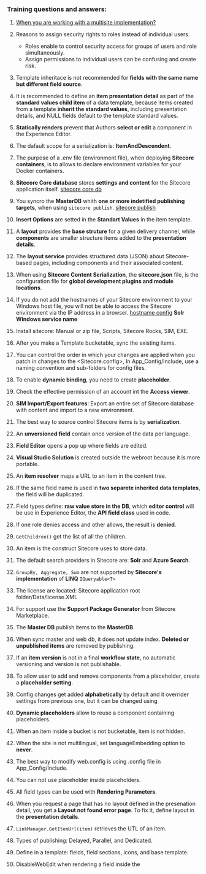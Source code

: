 
### Training questions and answers:

1. [When you are working with a multisite implementation?](https://www.advaiya.com/sitecore-multisite-architecture-single-installation/)

2. Reasons to assign security rights to roles instead of individual users.
    - Roles enable to control security access for groups of users and role simultaneously.
    - Assign permissions to individual users can be confusing and create risk.

3. Template inheritace is not recommended for **fields with the same name but different field source**.

4. It is recommended to define an **item presentation detail** as part of the **standard values child item** of a data template, because items created from a template **inherit the standard values**, including presentation details, and NULL fields default to the template standard values.

5. **Statically renders** prevent that Authors **select or edit** a component in the Experience Editor.

6. The dafault scope for a serialization is: **ItemAndDescendent**.

7. The purpose of a .env file (environment file), when deploying **Sitecore containers**, is to allows to declare environment variables for your Docker containers.

8. **Sitecore Core database** stores **settings and content** for the Sitecore application itself.
[sitecore core db](https://doc.sitecore.com/xp/en/developers/90/platform-administration-and-architecture/core-database.html#:~:text=The%20Core%20database%3A,creating%20or%20modifying%20an%20interface.)

9. You syncro the **MasterDB** whith **one or more indetified publishing targets**, when using `sitecore publish`.
[sitecore publish](https://doc.sitecore.com/xp/en/developers/100/developer-tools/the-cli-publish-command.html)

10. **Insert Options** are setted in the **Standart Values** in the item template.

11. A **layout** provides the **base struture** for a given delivery channel, while **components** are smaller structure items added to the **presentation details**.

12. The **layout service** provides structured data (JSON) about Sitecore-based pages, including components and their associated content.

13. When using **Sitecore Content Serialization**, the **sitecore.json** file, is the configuration file for **global development plugins and module locations**.

14. If you do not add the hostnames of your Sitecore environment to your Windows host file, you will not be able to access the Sitecore environment via the IP address in a browser.
[hostname config](https://doc.sitecore.com/xp/en/developers/102/sitecore-experience-manager/configuration.html)
**Solr Windows service name**

15. Install sitecore: Manual or zip file, Scripts, Sitecore Rocks, SIM, EXE.

16. After you make a Template bucketable, sync the existing items.

17. You can control the order in which your changes are applied when you patch in changes to the <Sitecore.config>, In App_Config/Include, use a naming convention and sub-folders for config files.

18. To enable **dynamic binding**, you need to create **placeholder**.

19. Check the effective permission of an account int the **Access viewer**.

20. **SIM Import/Export features**: Export an entire set of Sitecore database with content and import to a new environment.

21. The best way to source control Sitecore items is by **serialization**.

22. An **unversioned field** contain once version of the data per language.

23. **Field Editor** opens a pop up where fields are edited.

24. **Visual Studio Solution** is created outside the webroot because it is more portable.

25. An **item resolver** maps a URL to an item in the content tree.

26. If the same field name is used in **two separete inherited data templates**, the field will be duplicated.

27. Field types define: **raw value store in the DB**, which **editor control** will be use in Experience Editor, the **API field class** used in code.

28. If one role denies access and other allows, the result is **denied**.

29. `GetChildren()` get the list of all the children.

30. An item is the construct Sitecore uses to store data.

31. The default search providers in Sitecore are: **Solr** and **Azure Search**.

32. `GroupBy, Aggregate, Sum` are not supported by **Sitecore's implementation** of **LINQ** `IQueryable<T>`

33. The license are located: Sitecore application root folder/Data/license.XML

34. For support use the **Support Package Generator** from Sitecore Marketplace.

35. The **Master DB** publish items to the **MasterDB**.

36. When sync master and web db, it does not update index. **Deleted or unpublished items** are removed by publishing.

37. If an **item version** is not in a final **workflow state**, no automatic versioning and version is not publishable.

38. To allow user to add and remove components from a placeholder, create a **placeholder setting**.

39. Config changes get added **alphabetically** by default and it overrider settings from previous one, but it can be changed using <loadOrder>

40. **Dynamic placeholders** allow to reuse a component containing placeholders.

41. When an item inside a bucket is not bucketable, item is not hidden.

42. When the site is not multilingual, set languageEmbedding option to **never**.

43. The best way to modify web.config is using .config file in App_Config/Include.

44. You can not use placeholder inside placeholders.

45. All field types can be used with **Rendering Parameters**.

46. When you request a page that has no layout defined in the presenation detail, you get a **Layout not found error page**. To fix it, define layout in the **presentation details**.

47. `LinkManager.GetItemUrl(item)` retrieves the UTL of an item.

48. Types of publishing: Delayed, Parallel, and Dedicated.

49. Define in a template: fields, field sections, icons, and base template.

50. DisableWebEdit when rendering a field inside the <title> tag in the <head> of HTML.

51. To take advantage of Sitecore intregrated **marketing** & **analytics** capabilities, implement **Experience Database**.

52. Presentation details can be set in: **Experience Editor**, **Content Editor**, **Template Editor**, **Sitecore Rocks**.

53. **SIM installation feature** you can install any version of Sitecore from repository of installers: install modules and packages, **reinstall the same configuration**.

54. An author use the **Experience Editor** to see an edit itmes in the tree structure.

55. In a template, you should define **Fields**, **Fields sections**, **Icon** and **Base Template**.

56. Using **field type** you define the raw data value stored in the **database**, determine which editor control will be used in the **Experience Editor** and the **API field class** used in code.

57. **Presentation details** can be set in the **Experience Editor**, **Content Editor**, **Template Manager** and **Sitecore Rocks**.

58. To translate fields and help text in the Sitecore client, use **Sitecore Dictionary entries**.

59. Data definition: Templates, Content: Items, Presentation: layout and components.

60. **Config files** are read in **alphabetical order** and it overrides settings from the previous one.

61. When you want to handle **more than one input form** on a controller rendering, you should create an **extension method** invoking the `FormHandler()` and Use `Ajax.BeginForm()` and specify the controller and action.

62. **Website**, **data** and **database** are the three folders in the physical path of the content folder that hosts the **Sitecore Application**.
